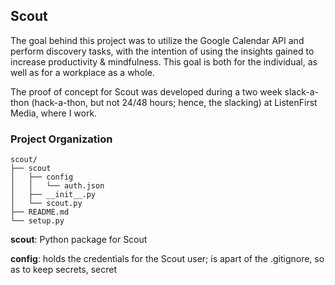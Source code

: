 ## Scout

The goal behind this project was to utilize the Google Calendar API and perform discovery tasks, with the intention of using the insights gained to increase productivity & mindfulness. This goal is both for the individual, as well as for a workplace as a whole.

The proof of concept for Scout was developed during a two week slack-a-thon (hack-a-thon, but not 24/48 hours; hence, the slacking) at ListenFirst Media, where I work. 

### Project Organization

```
scout/
├── scout
│   ├── config
│   │   └── auth.json
│   ├── __init__.py
│   └── scout.py
├── README.md
└── setup.py
```

**scout**: Python package for Scout

**config**: holds the credentials for the Scout user; is apart of the .gitignore, so as to keep secrets, secret
